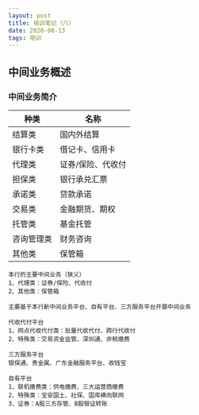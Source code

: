```yaml
---
layout: post
title: 培训笔记（八）
date: 2020-08-13
tags: 培训
---
```


## 中间业务概述

### 中间业务简介

| 种类 | 名称 |
| --- | --- |
| 结算类 | 国内外结算 |
| 银行卡类 | 借记卡、信用卡 |
| 代理类 | 证券/保险、代收付 |
| 担保类 | 银行承兑汇票 |
| 承诺类 | 贷款承诺 |
| 交易类 | 金融期货、期权 |
| 托管类 | 基金托管 |
| 咨询管理类 | 财务咨询 |
| 其他类 | 保管箱 |

```
本行的主要中间业务（狭义）
1、代理类：证券/保险、代收付
2、其他类：保管箱

主要基于本行新中间业务平台、自有平台、三方服务平台开展中间业务
```
```
代收代付平台
1、网点代收代付类：批量代收代付、跨行代收付
2、特殊类：交易资金监管、深圳通、非税缴费
```

```
三方服务平台
银保通、贵金属、广东金融服务平台、收钱宝
```

```
自有平台
1、联机缴费类：供电缴费、三大运营商缴费
2、特殊类：宝安国土、社保、国库横向联网
3、证券：A股三方存管、B股银证转账
```














































